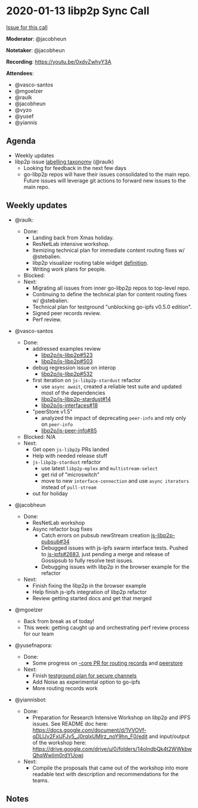 # 2020-01-13 libp2p Sync Call

[Issue for this call](https://github.com/libp2p/team-mgmt/issues/16)

**Moderator**: @jacobheun

**Notetaker**: @jacobheun

**Recording**: https://youtu.be/0xdvZwhyY3A

**Attendees**:
  - @vasco-santos
  - @mgoelzer
  - @raulk
  - @jacobheun
  - @vyzo
  - @yusef
  - @yiannis
  
## Agenda

- Weekly updates 
- libp2p issue [labelling taxonomy](https://github.com/libp2p/libp2p/pull/86) (@raulk)
  - Looking for feedback in the next few days
  - go-libp2p repos will have their issues consolidated to the main repo. Future issues will leverage git actions to forward new issues to the main repo.

## Weekly updates

- @raulk:
  - Done:
    - Landing back from Xmas holiday.
    - ResNetLab intensive workshop.
    - Itemizing technical plan for immediate content routing fixes w/ @stebalien.
    - libp2p visualizer routing table widget [definition](https://github.com/raulk/notes/blob/master/phantom-drift-routing-table-widget.md).
    - Writing work plans for people.
  - Blocked:
  - Next:
    - Migrating all issues from inner go-libp2p repos to top-level repo.
    - Continuing to define the technical plan for content routing fixes w/ @stebalien.
    - Technical plan for testground "unblocking go-ipfs v0.5.0 edition".
    - Signed peer records review.
    - Perf review.

- @vasco-santos
  - Done:
    - addressed examples review
      - [libp2p/js-libp2p#523](https://github.com/libp2p/js-libp2p/pull/523)
      - [libp2p/js-libp2p#503](https://github.com/libp2p/js-libp2p/pull/503)
    - debug regression issue on interop
      - [libp2p/js-libp2p#532](https://github.com/libp2p/js-libp2p/pull/532)
    - first iteration on `js-libp2p-stardust` refactor
      - use `async await`, created a reliable test suite and updated most of the dependencies
      - [libp2p/js-libp2p-stardust#14](libp2p/js-libp2p-stardust#14)
      - [libp2p/js-interfaces#18](https://github.com/libp2p/js-interfaces/pull/18)
    - "peerStore v1.5"
      - analyzed the impact of deprecating `peer-info` and rely only on `peer-info`
      - [libp2p/js-peer-info#85](https://github.com/libp2p/js-peer-info/issues/85)
  - Blocked: N/A
  - Next:
    - Get open `js-libp2p` PRs landed
    - Help with needed release stuff
    - `js-libp2p-stardust` refactor
      - use latest `libp2p-mplex` and `multistream-select`
      - get rid of "microswitch"
      - move to new `interface-connection` and use `async iterators` instead of `pull-stream`
    - out for holiday

- @jacobheun
  - Done:
    - ResNetLab workshop
    - Async refactor bug fixes
      - Catch errors on pubsub newStream creation [js-libp2p-pubsub#34](https://github.com/libp2p/js-libp2p-pubsub/pull/34/files)
      - Debugged issues with js-ipfs swarm interface tests. Pushed to [js-ipfs#2683](https://github.com/ipfs/js-ipfs/pull/2683), just pending a merge and release of Gossipsub to fully resolve test issues.
      - Debugging issues with libp2p in the browser example for the refactor
  - Next:
    - Finish fixing the libp2p in the browser example
    - Help finish js-ipfs integration of libp2p refactor
    - Review getting started docs and get that merged
    
- @mgoelzer
  - Back from break as of today!
  - This week:  getting caught up and orchestrating perf review process for our team


- @yusefnapora:
  - Done:
    - Some progress on [-core PR for routing
      records](https://github.com/libp2p/go-libp2p-core/pull/73) and
      [peerstore](https://github.com/libp2p/go-libp2p-peerstore/pull/109)
  - Next:
    - Finish [testground plan for secure
      channels](https://github.com/ipfs/testground/pull/335)
    - Add Noise as experimental option to go-ipfs
    - More routing records work

- @yiannisbot:
  - Done:
    - Preparation for Research Intensive Workshop on libp2p and IPFS issues. See README doc here: https://docs.google.com/document/d/1VVOVf-qDLlJv2FxlJFJv5_J0rqlxUMlrz_noY9hn_F0/edit and input/output of the workshop here: https://drive.google.com/drive/u/0/folders/14olndbQk4t2WWkbwQhqWwlim0rdYUowj
  - Next:
    - Compile the proposals that came out of the workshop into more readable text with description and recommendations for the teams.


## Notes
